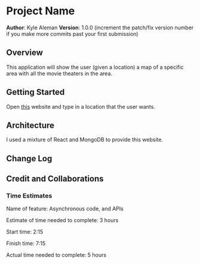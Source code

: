 # Project Name

**Author**: Kyle Aleman
**Version**: 1.0.0 (increment the patch/fix version number if you make more commits past your first submission)

## Overview

This application will show the user (given a location) a map of a specific area with all the movie theaters in the area.

## Getting Started

Open [this]() website and type in a location that the user wants.

## Architecture

I used a mixture of React and MongoDB to provide this website.

## Change Log
<!-- Use this area to document the iterative changes made to your application as each feature is successfully implemented. Use time stamps. Here's an example:

01-01-2001 4:59pm - Application now has a fully-functional express server, with a GET route for the location resource. -->

## Credit and Collaborations
<!-- Give credit (and a link) to other people or resources that helped you build this application. -->


<!-- ------------------------------------------------------------------------------------------------------------------ -->
### Time Estimates

Name of feature: Asynchronous code, and APIs

Estimate of time needed to complete: 3 hours

Start time: 2:15

Finish time: 7:15

Actual time needed to complete: 5 hours
<!-- ------------------------------------------------------------------------------------------------------------------ -->
